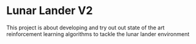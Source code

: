 # Lunar Lander V2

This project is about developing and try out out state of the art reinforcement learning algorithms to tackle the lunar lander environment
